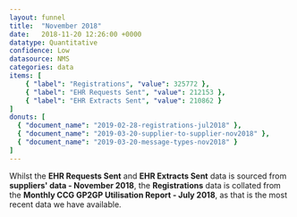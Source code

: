 ```yaml
---
layout: funnel
title:  "November 2018"
date:   2018-11-20 12:26:00 +0000
datatype: Quantitative
confidence: Low
datasource: NMS
categories: data
items: [
    { "label": "Registrations", "value": 325772 },
    { "label": "EHR Requests Sent", "value": 212153 },
    { "label": "EHR Extracts Sent", "value": 210862 }
]
donuts: [
  { "document_name": "2019-02-28-registrations-jul2018" },
  { "document_name": "2019-03-20-supplier-to-supplier-nov2018" },
  { "document_name": "2019-03-20-message-types-nov2018" }
] 
---
```

Whilst the **EHR Requests Sent** and **EHR Extracts Sent** data is sourced from **suppliers' data - November 2018**, the **Registrations** data is collated from the **Monthly CCG GP2GP Utilisation Report - July 2018**, as that is the most recent data we have available.
